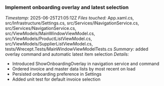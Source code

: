 ### Implement onboarding overlay and latest selection
*Timestamp:* 2025-06-25T21:05:12Z
*Files touched:* App.xaml.cs, src/Infrastructure/Settings.cs, src/Services/INavigationService.cs, src/Services/NavigationService.cs, src/ViewModels/MainWindowViewModel.cs, src/ViewModels/ProductListViewModel.cs, src/ViewModels/SupplierListViewModel.cs, tests/Wrecept.Tests/MainWindowViewModelTests.cs
*Summary:* added overlay command and automatic latest item selection
*Details:*
- Introduced ShowOnboardingOverlay in navigation service and command
- Ordered invoice and master data lists by most recent on load
- Persisted onboarding preference in Settings
- Added unit test for default invoice selection

